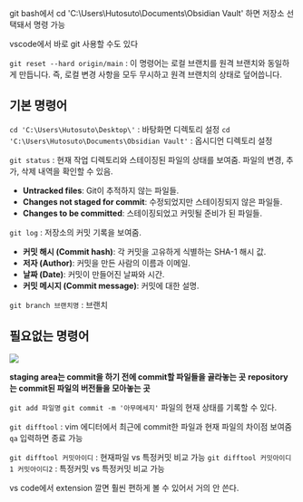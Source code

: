 git bash에서 cd 'C:\Users\Hutosuto\Documents\Obsidian Vault' 하면 저장소 선택돼서 명령 가능

vscode에서 바로 git 사용할 수도 있다



`git reset --hard origin/main`
: 이 명령어는 로컬 브랜치를 원격 브랜치와 동일하게 만듭니다. 
즉, 로컬 변경 사항을 모두 무시하고 원격 브랜치의 상태로 덮어씁니다.

## 기본 명령어

`cd 'C:\Users\Hutosuto\Desktop\'` : 바탕화면 디렉토리 설정
`cd 'C:\Users\Hutosuto\Documents\Obsidian Vault'` : 옵시디언 디렉토리 설정

`git status` : 현재 작업 디렉토리와 스테이징된 파일의 상태를 보여줌. 파일의 변경, 추가, 삭제 내역을 확인할 수 있음.
- **Untracked files**: Git이 추적하지 않는 파일들.
- **Changes not staged for commit**: 수정되었지만 스테이징되지 않은 파일들.
- **Changes to be committed**: 스테이징되었고 커밋될 준비가 된 파일들.

`git log` : 저장소의 커밋 기록을 보여줌.
- **커밋 해시 (Commit hash)**: 각 커밋을 고유하게 식별하는 SHA-1 해시 값.
- **저자 (Author)**: 커밋을 만든 사람의 이름과 이메일.
- **날짜 (Date)**: 커밋이 만들어진 날짜와 시간.
- **커밋 메시지 (Commit message)**: 커밋에 대한 설명.

`git branch 브랜치명` : 브랜치

## 필요없는 명령어

![](Pasted%20image%2020240517164734.png)

**staging area는 commit을 하기 전에 commit할 파일들을 골라놓는 곳**
**repository는 commit된 파일의 버전들을 모아놓는 곳**

`git add 파일명` 
`git commit -m '아무메세지'`
파일의 현재 상태를 기록할 수 있다.

`git difftool` : vim 에디터에서 최근에 commit한 파일과 현재 파일의 차이점 보여줌
`qa` 입력하면 종료 가능

`git difftool 커밋아이디` : 현재파일 vs 특정커밋 비교 가능
`git difftool 커밋아이디1 커밋아이디2` : 특정커밋 vs 특정커밋 비교 가능

vs code에서 extension 깔면 훨씬 편하게 볼 수 있어서 거의 안 쓴다.


